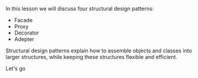 In this lesson we will discuss four structural design patterns:
- Facade
- Proxy
- Decorator
- Adepter

Structural design patterns explain how to assemble objects and classes into larger structures, while keeping these structures flexible and efficient.

Let's go